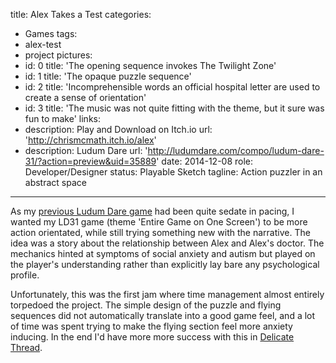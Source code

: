 title: Alex Takes a Test
categories:
  - Games
tags:
  - alex-test
  - project
pictures:
  - id: 0
    title: 'The opening sequence invokes The Twilight Zone'
  - id: 1
    title: 'The opaque puzzle sequence'
  - id: 2
    title: 'Incomprehensible words an official hospital letter are used to create a sense of orientation'
  - id: 3
    title: 'The music was not quite fitting with the theme, but it sure was fun to make'
links:
  - description: Play and Download on Itch.io
    url: 'http://chrismcmath.itch.io/alex'
  - description: Ludum Dare
    url: 'http://ludumdare.com/compo/ludum-dare-31/?action=preview&uid=35889'
date: 2014-12-08
role: Developer/Designer
status: Playable Sketch
tagline: Action puzzler in an abstract space
---

As my <a href="2014/08/25/Hello-Operator/">previous Ludum Dare game</a> had been quite sedate in pacing, I wanted my LD31 game (theme 'Entire Game on One Screen') to be more action orientated, while still trying something new with the narrative. The idea was a story about the relationship between Alex and Alex's doctor. The mechanics hinted at symptoms of social anxiety and autism but played on the player's understanding rather than explicitly lay bare any psychological profile.

Unfortunately, this was the first jam where time management almost entirely torpedoed the project. The simple design of the puzzle and flying sequences did not automatically translate into a good game feel, and a lot of time was spent trying to make the flying section feel more anxiety inducing. In the end I'd have more more success with this in <a href="2015/02/23/Delicate-Thread/">Delicate Thread</a>.



